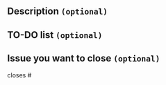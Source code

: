 ## Description `(optional)`

<!-- Type here description of what you made -->

## TO-DO list `(optional)`

<!-- Type here TO-DO list using checkboxes
- [ ] Feature
- [x] Made feature
-->

## Issue you want to close `(optional)`

closes #<!-- type here id of issue you want to close -->
